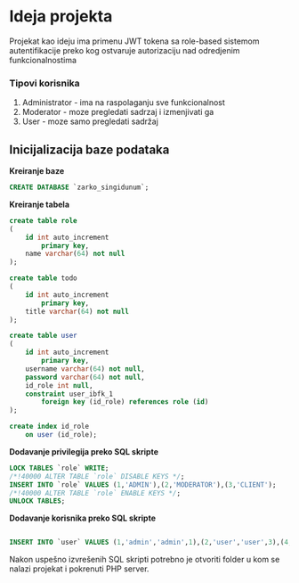 # Ideja projekta

Projekat kao ideju ima primenu JWT tokena sa role-based sistemom autentifikacije preko kog ostvaruje autorizaciju nad odredjenim funkcionalnostima

### Tipovi korisnika

1. Administrator - ima na raspolaganju sve funkcionalnost
2. Moderator - moze pregledati sadrzaj i izmenjivati ga
3. User - moze samo pregledati sadržaj

## Inicijalizacija baze podataka

**Kreiranje baze**

```sql
CREATE DATABASE `zarko_singidunum`;
```

**Kreiranje tabela**
```sql
create table role
(
    id int auto_increment
        primary key,
    name varchar(64) not null
);

create table todo
(
    id int auto_increment
        primary key,
    title varchar(64) not null
);

create table user
(
    id int auto_increment
        primary key,
    username varchar(64) not null,
    password varchar(64) not null,
    id_role int null,
    constraint user_ibfk_1
        foreign key (id_role) references role (id)
);

create index id_role
    on user (id_role);

```

**Dodavanje privilegija preko SQL skripte**

```sql
LOCK TABLES `role` WRITE;
/*!40000 ALTER TABLE `role` DISABLE KEYS */;
INSERT INTO `role` VALUES (1,'ADMIN'),(2,'MODERATOR'),(3,'CLIENT');
/*!40000 ALTER TABLE `role` ENABLE KEYS */;
UNLOCK TABLES;

```

**Dodavanje korisnika preko SQL skripte**

```sql

INSERT INTO `user` VALUES (1,'admin','admin',1),(2,'user','user',3),(4,'moderator','moderator',2);
```

Nakon uspešno izvrešenih SQL skripti potrebno je otvoriti folder u kom se nalazi projekat i pokrenuti PHP server.
